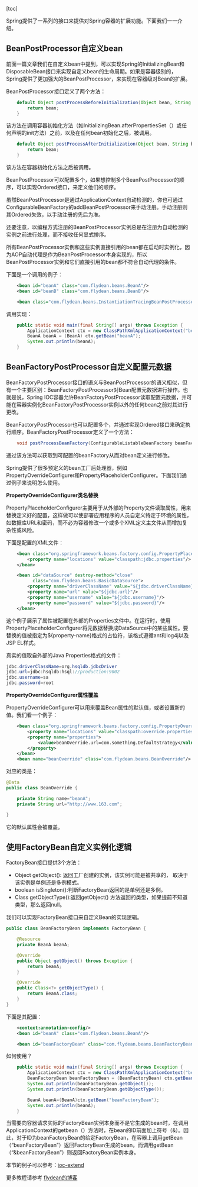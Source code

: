 [toc]

Spring提供了一系列的接口来提供对Spring容器的扩展功能。下面我们一一介绍。

## BeanPostProcessor自定义bean

前面一篇文章我们在自定义bean中提到，可以实现Spring的InitializingBean和DisposableBean接口来实现自定义bean的生命周期。如果是容器级别的，Spring提供了更加强大的BeanPostProcessor，来实现在容器级对Bean的扩展。

BeanPostProcessor接口定义了两个方法：
~~~java
	default Object postProcessBeforeInitialization(Object bean, String beanName) throws BeansException {
		return bean;
	}
~~~
该方法在调用容器初始化方法（如InitializingBean.afterPropertiesSet（）或任何声明的init方法）之前，以及在任何bean初始化之后，被调用。

~~~java
	default Object postProcessAfterInitialization(Object bean, String beanName) throws BeansException {
		return bean;
	}
~~~
该方法在容器初始化方法之后被调用。

BeanPostProcessor可以配置多个，如果想控制多个BeanPostProcessor的顺序，可以实现Ordered接口，来定义他们的顺序。

虽然BeanPostProcessor是通过ApplicationContext自动检测的，你也可通过ConfigurableBeanFactory的addBeanPostProcessor来手动注册。手动注册则其Ordered失效，以手动注册的先后为准。

还要注意，以编程方式注册的BeanPostProcessor实例总是在注册为自动检测的实例之前进行处理，而不接收任何显式排序。

所有BeanPostProcessor实例和这些实例直接引用的bean都在启动时实例化，因为AOP自动代理是作为BeanPostProcessor本身实现的，所以BeanPostProcessor实例和它们直接引用的bean都不符合自动代理的条件。

下面是一个调用的例子：
~~~xml
    <bean id="beanA" class="com.flydean.beans.BeanA"/>
    <bean id="beanB" class="com.flydean.beans.BeanB"/>

    <bean class="com.flydean.beans.InstantiationTracingBeanPostProcessor"/>
~~~
调用实现：
~~~java
    public static void main(final String[] args) throws Exception {
        ApplicationContext ctx = new ClassPathXmlApplicationContext("bean-post-processor.xml");
        BeanA beanA = (BeanA) ctx.getBean("beanA");
        System.out.println(beanA);
    }
~~~

## BeanFactoryPostProcessor自定义配置元数据

BeanFactoryPostProcessor接口的语义与BeanPostProcessor的语义相似，但有一个主要区别：BeanFactoryPostProcessor对Bean配置元数据进行操作。也就是说，Spring IOC容器允许BeanFactoryPostProcessor读取配置元数据，并可能在容器实例化BeanFactoryPostProcessor实例以外的任何bean之前对其进行更改。

BeanFactoryPostProcessor也可以配置多个，并通过实现Ordered接口来确定执行顺序。BeanFactoryPostProcessor定义了一个方法：

~~~java
	void postProcessBeanFactory(ConfigurableListableBeanFactory beanFactory) throws BeansException;
~~~
通过该方法可以获取到可配置的beanFactory从而对bean定义进行修改。

Spring提供了很多预定义的bean工厂后处理器，例如PropertyOverrideConfigurer和PropertyPlaceholderConfigurer。下面我们通过例子来说明怎么使用。

**PropertyOverrideConfigurer类名替换**

PropertyPlaceholderConfigurer主要用于从外部的Property文件读取属性，用来替换定义好的配置，这样做可以使部署应用程序的人员自定义特定于环境的属性，如数据库URL和密码，而不必为容器修改一个或多个XML定义主文件从而增加复杂性或风险。

下面是配置的XML文件：
~~~xml
    <bean class="org.springframework.beans.factory.config.PropertyPlaceholderConfigurer">
        <property name="locations" value="classpath:jdbc.properties"/>
    </bean>

    <bean id="dataSource" destroy-method="close"
          class="com.flydean.beans.BasicDataSource">
        <property name="driverClassName" value="${jdbc.driverClassName}"/>
        <property name="url" value="${jdbc.url}"/>
        <property name="username" value="${jdbc.username}"/>
        <property name="password" value="${jdbc.password}"/>
    </bean>
~~~

这个例子展示了属性被配置在外部的Properties文件中。在运行时，使用PropertyPlaceholderConfigurer将元数据替换成DataSource中的某些属性。要替换的值被指定为${property-name}格式的占位符，该格式遵循ant和log4j以及JSP EL样式。

真实的值取自外部的Java Properties格式的文件：
~~~java
jdbc.driverClassName=org.hsqldb.jdbcDriver
jdbc.url=jdbc:hsqldb:hsql://production:9002
jdbc.username=sa
jdbc.password=root
~~~

**PropertyOverrideConfigurer属性覆盖**

PropertyOverrideConfigurer可以用来覆盖Bean属性的默认值，或者设置新的值。我们看一个例子：

~~~xml
    <bean class="org.springframework.beans.factory.config.PropertyOverrideConfigurer">
        <property name="locations" value="classpath:override.properties"/>
        <property name="properties">
            <value>beanOverride.url=com.something.DefaultStrategy</value>
        </property>
    </bean>
    <bean name="beanOverride" class="com.flydean.beans.BeanOverride"/>
~~~

对应的类是：
~~~java
@Data
public class BeanOverride {

    private String name="beanA";
    private String url="http://www.163.com";

}
~~~
它的默认属性会被覆盖。

## 使用FactoryBean自定义实例化逻辑

FactoryBean接口提供3个方法：
* Object getObject(): 返回工厂创建的实例，该实例可能是被共享的， 取决于该实例是单例还是多例模式。
* boolean isSingleton():判断FactoryBean返回的是单例还是多例。
* Class getObjectType():返回getObject() 方法返回的类型，如果提前不知道类型，那么返回null。

我们可以实现FactoryBean接口来自定义Bean的实现逻辑。

~~~java
public class BeanFactoryBean implements FactoryBean {

    @Resource
    private BeanA beanA;

    @Override
    public Object getObject() throws Exception {
        return beanA;
    }

    @Override
    public Class<?> getObjectType() {
        return BeanA.class;
    }
}
~~~

下面是其配置：
~~~xml
    <context:annotation-config/>
    <bean id="beanA" class="com.flydean.beans.BeanA"/>

    <bean id="beanFactoryBean" class="com.flydean.beans.BeanFactoryBean"/>
~~~

如何使用？
~~~java
    public static void main(final String[] args) throws Exception {
        ApplicationContext ctx = new ClassPathXmlApplicationContext("bean-factory.xml");
        BeanFactoryBean beanFactoryBean = (BeanFactoryBean) ctx.getBean("&beanFactoryBean");
        System.out.println(beanFactoryBean.getObject());
        System.out.println(beanFactoryBean.getObjectType());

        BeanA beanA=(BeanA)ctx.getBean("beanFactoryBean");
        System.out.println(beanA);
    }
~~~
当需要向容器请求实际的FactoryBean实例本身而不是它生成的bean时，在调用ApplicationContext的getbean（）方法时，在bean的ID前面加上符号（&）。因此，对于ID为beanFactoryBean的给定FactoryBean，在容器上调用getBean（“beanFactoryBean”）返回FactoryBean生成的bean，而调用getBean（“&beanFactoryBean”）则返回FactoryBean实例本身。

本节的例子可以参考：[ioc-extend](https://github.com/ddean2009/spring5-core-workshop)

更多教程请参考 [flydean的博客](http://www.flydean.com/spring5-ioc-extend/)





